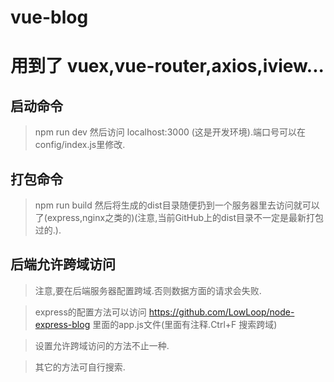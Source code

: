 # vue-blog
# 用到了 vuex,vue-router,axios,iview...

## 启动命令
> npm run dev 然后访问 localhost:3000 (这是开发环境).端口号可以在 config/index.js里修改.
## 打包命令
> npm run build 然后将生成的dist目录随便扔到一个服务器里去访问就可以了(express,nginx之类的)(注意,当前GitHub上的dist目录不一定是最新打包过的.).
## 后端允许跨域访问
> 注意,要在后端服务器配置跨域.否则数据方面的请求会失败.

> express的配置方法可以访问 https://github.com/LowLoop/node-express-blog 里面的app.js文件(里面有注释.Ctrl+F 搜索跨域)

> 设置允许跨域访问的方法不止一种.

> 其它的方法可自行搜索.
